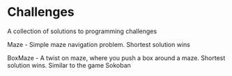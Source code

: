 # Challenges
A collection of solutions to programming challenges

Maze - Simple maze navigation problem. Shortest solution wins

BoxMaze - A twist on maze, where you push a box around a maze. Shortest solution wins. Similar to the game Sokoban
